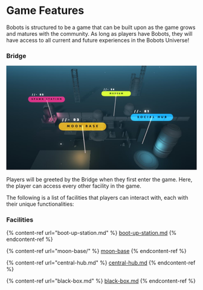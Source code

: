 # Game Features

Bobots is structured to be a game that can be built upon as the game grows and matures with the community. As long as players have Bobots, they will have access to all current and future experiences in the Bobots Universe!&#x20;

### Bridge

![](../.gitbook/assets/overview.jpg)

Players will be greeted by the Bridge when they first enter the game. Here, the player can access every other facility in the game.&#x20;

The following is a list of facilities that players can interact with, each with their unique functionalities:&#x20;

### Facilities

{% content-ref url="boot-up-station.md" %}
[boot-up-station.md](boot-up-station.md)
{% endcontent-ref %}

{% content-ref url="moon-base/" %}
[moon-base](moon-base/)
{% endcontent-ref %}

{% content-ref url="central-hub.md" %}
[central-hub.md](central-hub.md)
{% endcontent-ref %}

{% content-ref url="black-box.md" %}
[black-box.md](black-box.md)
{% endcontent-ref %}

